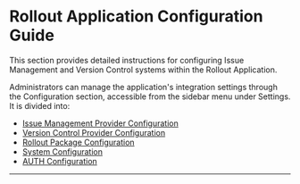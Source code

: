 # Rollout Application Configuration Guide
 
This section provides detailed instructions for configuring Issue Management and Version Control systems within the Rollout Application.

Administrators can manage the application's integration settings through the Configuration section, accessible from the sidebar menu under Settings. It is divided into:
 
- [Issue Management Provider Configuration](./Issue%20config.md)
- [Version Control Provider Configuration](./version%20config.md)
- [Rollout Package Configuration](./rollout_config.md) 
- [System Configuration](./system_config.md)
- [AUTH Configuration](auth_config.md)

---
<br>
